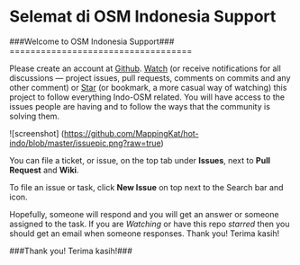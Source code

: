 Selemat di OSM Indonesia Support
================================






<EN>
###Welcome to OSM Indonesia Support###
===================================

Please create an account at [Github](https://github.com).  [Watch](https://github.com/hotosm/hot-indo) (or receive notifications for all discussions — project issues, pull requests, comments on commits and any other comment)  or [Star](https://github.com/hotosm/hot-indo) (or bookmark, a more casual way of watching) this project to follow everything Indo-OSM related.  You will have access to the issues people are having and to follow the ways that the community is solving them.  

![screenshot] (https://github.com/MappingKat/hot-indo/blob/master/issuepic.png?raw=true)

You can file a ticket, or issue, on the top tab under **Issues**, next to **Pull Request** and **Wiki**.   

To file an issue or task, click **New Issue** on top next to the Search bar and icon. 

Hopefully, someone will respond and you will get an answer or someone assigned to the task. If you are _Watching_ or have this repo _starred_ then you should get an email when someone responses.
Thank you! Terima kasih!


###Thank you!  Terima kasih!###




